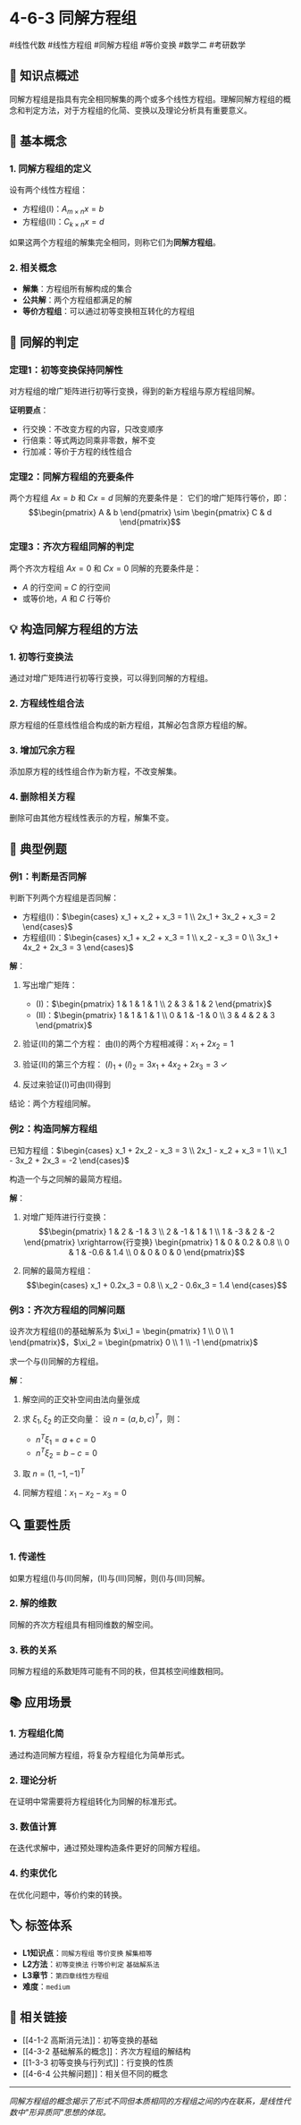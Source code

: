 # 4-6-3 同解方程组

#线性代数 #线性方程组 #同解方程组 #等价变换 #数学二 #考研数学

## 📌 知识点概述

同解方程组是指具有完全相同解集的两个或多个线性方程组。理解同解方程组的概念和判定方法，对于方程组的化简、变换以及理论分析具有重要意义。

## 📝 基本概念

### 1. 同解方程组的定义

设有两个线性方程组：
- 方程组(I)：$A_{m×n}x = b$
- 方程组(II)：$C_{k×n}x = d$

如果这两个方程组的解集完全相同，则称它们为**同解方程组**。

### 2. 相关概念

- **解集**：方程组所有解构成的集合
- **公共解**：两个方程组都满足的解
- **等价方程组**：可以通过初等变换相互转化的方程组

## 🎯 同解的判定

### 定理1：初等变换保持同解性

对方程组的增广矩阵进行初等行变换，得到的新方程组与原方程组同解。

**证明要点**：
- 行交换：不改变方程的内容，只改变顺序
- 行倍乘：等式两边同乘非零数，解不变
- 行加减：等价于方程的线性组合

### 定理2：同解方程组的充要条件

两个方程组 $Ax = b$ 和 $Cx = d$ 同解的充要条件是：
它们的增广矩阵行等价，即：
$$\begin{pmatrix} A & b \end{pmatrix} \sim \begin{pmatrix} C & d \end{pmatrix}$$

### 定理3：齐次方程组同解的判定

两个齐次方程组 $Ax = 0$ 和 $Cx = 0$ 同解的充要条件是：
- $A$ 的行空间 = $C$ 的行空间
- 或等价地，$A$ 和 $C$ 行等价

## 💡 构造同解方程组的方法

### 1. 初等行变换法
通过对增广矩阵进行初等行变换，可以得到同解的方程组。

### 2. 方程线性组合法
原方程组的任意线性组合构成的新方程组，其解必包含原方程组的解。

### 3. 增加冗余方程
添加原方程的线性组合作为新方程，不改变解集。

### 4. 删除相关方程
删除可由其他方程线性表示的方程，解集不变。

## 📐 典型例题

### 例1：判断是否同解

判断下列两个方程组是否同解：
- 方程组(I)：$\begin{cases} x_1 + x_2 + x_3 = 1 \\ 2x_1 + 3x_2 + x_3 = 2 \end{cases}$
- 方程组(II)：$\begin{cases} x_1 + x_2 + x_3 = 1 \\ x_2 - x_3 = 0 \\ 3x_1 + 4x_2 + 2x_3 = 3 \end{cases}$

**解**：
1. 写出增广矩阵：
   - (I)：$\begin{pmatrix} 1 & 1 & 1 & 1 \\ 2 & 3 & 1 & 2 \end{pmatrix}$
   - (II)：$\begin{pmatrix} 1 & 1 & 1 & 1 \\ 0 & 1 & -1 & 0 \\ 3 & 4 & 2 & 3 \end{pmatrix}$

2. 验证(II)的第二个方程：
   由(I)的两个方程相减得：$x_1 + 2x_2 = 1$
   
3. 验证(II)的第三个方程：
   $(I)_1 + (I)_2 = 3x_1 + 4x_2 + 2x_3 = 3$ ✓

4. 反过来验证(I)可由(II)得到
   
结论：两个方程组同解。

### 例2：构造同解方程组

已知方程组：$\begin{cases} x_1 + 2x_2 - x_3 = 3 \\ 2x_1 - x_2 + x_3 = 1 \\ x_1 - 3x_2 + 2x_3 = -2 \end{cases}$

构造一个与之同解的最简方程组。

**解**：
1. 对增广矩阵进行行变换：
$$\begin{pmatrix} 
1 & 2 & -1 & 3 \\
2 & -1 & 1 & 1 \\
1 & -3 & 2 & -2
\end{pmatrix} \xrightarrow{行变换} \begin{pmatrix}
1 & 0 & 0.2 & 0.8 \\
0 & 1 & -0.6 & 1.4 \\
0 & 0 & 0 & 0
\end{pmatrix}$$

2. 同解的最简方程组：
$$\begin{cases}
x_1 + 0.2x_3 = 0.8 \\
x_2 - 0.6x_3 = 1.4
\end{cases}$$

### 例3：齐次方程组的同解问题

设齐次方程组(I)的基础解系为 $\xi_1 = \begin{pmatrix} 1 \\ 0 \\ 1 \end{pmatrix}$，$\xi_2 = \begin{pmatrix} 0 \\ 1 \\ -1 \end{pmatrix}$

求一个与(I)同解的方程组。

**解**：
1. 解空间的正交补空间由法向量张成
2. 求 $\xi_1, \xi_2$ 的正交向量：
   设 $n = (a, b, c)^T$，则：
   - $n^T\xi_1 = a + c = 0$
   - $n^T\xi_2 = b - c = 0$
   
3. 取 $n = (1, -1, -1)^T$

4. 同解方程组：$x_1 - x_2 - x_3 = 0$

## 🔍 重要性质

### 1. 传递性
如果方程组(I)与(II)同解，(II)与(III)同解，则(I)与(III)同解。

### 2. 解的维数
同解的齐次方程组具有相同维数的解空间。

### 3. 秩的关系
同解方程组的系数矩阵可能有不同的秩，但其核空间维数相同。

## 📚 应用场景

### 1. 方程组化简
通过构造同解方程组，将复杂方程组化为简单形式。

### 2. 理论分析
在证明中常需要将方程组转化为同解的标准形式。

### 3. 数值计算
在迭代求解中，通过预处理构造条件更好的同解方程组。

### 4. 约束优化
在优化问题中，等价约束的转换。

## 🏷️ 标签体系

- **L1知识点**：`同解方程组` `等价变换` `解集相等`
- **L2方法**：`初等变换法` `行等价判定` `基础解系法`
- **L3章节**：`第四章线性方程组`
- **难度**：`medium`

## 🔗 相关链接

- [[4-1-2 高斯消元法]]：初等变换的基础
- [[4-3-2 基础解系的概念]]：齐次方程组的解结构
- [[1-3-3 初等变换与行列式]]：行变换的性质
- [[4-6-4 公共解问题]]：相关但不同的概念

---

*同解方程组的概念揭示了形式不同但本质相同的方程组之间的内在联系，是线性代数中"形异质同"思想的体现。*